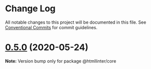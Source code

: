 # Change Log

All notable changes to this project will be documented in this file.
See [Conventional Commits](https://conventionalcommits.org) for commit guidelines.

# [0.5.0](https://github.com/anikethsaha/htmllinter/compare/@htmllinter/core@0.4.0...@htmllinter/core@0.5.0) (2020-05-24)

**Note:** Version bump only for package @htmllinter/core
